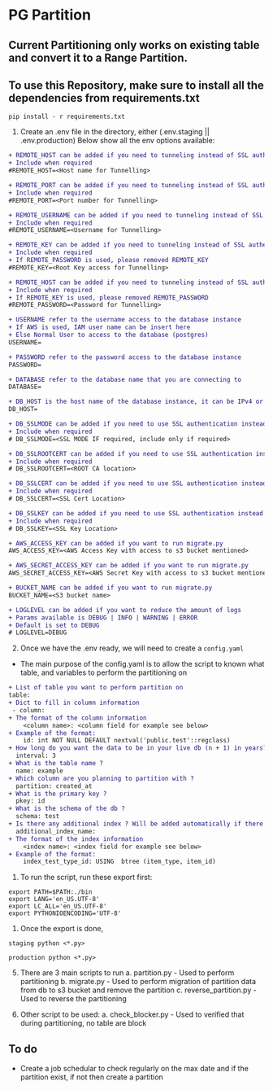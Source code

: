 # PG Partition

## Current Partitioning only works on existing table and convert it to a Range Partition. 
## To use this Repository, make sure to install all the dependencies from requirements.txt
```
pip install - r requirements.txt
```

1. Create an .env file in the directory, either (.env.staging || .env.production)
Below show all the env options available: 
```diff
+ REMOTE_HOST can be added if you need to tunneling instead of SSL authentication
+ Include when required
#REMOTE_HOST=<Host name for Tunnelling>

+ REMOTE_PORT can be added if you need to tunneling instead of SSL authentication
+ Include when required
#REMOTE_PORT=<Port number for Tunnelling>

+ REMOTE_USERNAME can be added if you need to tunneling instead of SSL authentication
+ Include when required
#REMOTE_USERNAME=<Username for Tunnelling>

+ REMOTE_KEY can be added if you need to tunneling instead of SSL authentication
+ Include when required
+ If REMOTE_PASSWORD is used, please removed REMOTE_KEY
#REMOTE_KEY=<Root Key access for Tunnelling>

+ REMOTE_HOST can be added if you need to tunneling instead of SSL authentication
+ Include when required
+ If REMOTE_KEY is used, please removed REMOTE_PASSWORD
#REMOTE_PASSWORD=<Password for Tunnelling>

+ USERNAME refer to the username access to the database instance
+ If AWS is used, IAM user name can be insert here
+ Else Normal User to access to the database (postgres)
USERNAME=

+ PASSWORD refer to the password access to the database instance
PASSWORD=

+ DATABASE refer to the database name that you are connecting to 
DATABASE=

+ DB_HOST is the host name of the database instance, it can be IPv4 or DNS names 
DB_HOST=

+ DB_SSLMODE can be added if you need to use SSL authentication instead of tunneling
+ Include when required
# DB_SSLMODE=<SSL MODE IF required, include only if required>

+ DB_SSLROOTCERT can be added if you need to use SSL authentication instead of tunneling
+ Include when required
# DB_SSLROOTCERT=<ROOT CA location>

+ DB_SSLCERT can be added if you need to use SSL authentication instead of tunneling
+ Include when required
# DB_SSLCERT=<SSL Cert Location>

+ DB_SSLKEY can be added if you need to use SSL authentication instead of tunneling
+ Include when required
# DB_SSLKEY=<SSL Key Location>

+ AWS_ACCESS_KEY can be added if you want to run migrate.py
AWS_ACCESS_KEY=<AWS Access Key with access to s3 bucket mentioned>

+ AWS_SECRET_ACCESS_KEY can be added if you want to run migrate.py
AWS_SECRET_ACCESS_KEY=<AWS Secret Key with access to s3 bucket mentioned>

+ BUCKET_NAME can be added if you want to run migrate.py
BUCKET_NAME=<S3 bucket name>

+ LOGLEVEL can be added if you want to reduce the amount of logs
+ Params available is DEBUG | INFO | WARNING | ERROR
+ Default is set to DEBUG
# LOGLEVEL=DEBUG
```

2. Once we have the .env ready, we will need to create a `config.yaml`
- The main purpose of the config.yaml is to allow the script to known what table, and variables to perform the partitioning on

```diff
+ List of table you want to perform partition on
table:
+ Dict to fill in column information
 - column: 
+ The format of the column information
    <column name>: <column field for example see below>
+ Example of the format: 
    id: int NOT NULL DEFAULT nextval('public.test'::regclass)
+ How long do you want the data to be in your live db (n + 1) in years?
  interval: 3
+ What is the table name ?
  name: example
+ Which column are you planning to partition with ?
  partition: created_at
+ What is the primary key ?
  pkey: id
+ What is the schema of the db ?
  schema: test
+ Is there any additional index ? Will be added automatically if there is any, can be ignored
  additional_index_name: 
+ The format of the index information
    <index name>: <index field for example see below>
+ Example of the format: 
    index_test_type_id: USING  btree (item_type, item_id)
```

1. To run the script, run these export first:
```
export PATH=$PATH:./bin
export LANG='en_US.UTF-8'
export LC_ALL='en_US.UTF-8'
export PYTHONIOENCODING='UTF-8'
```

1. Once the export is done, 
```
staging python <*.py>

production python <*.py>
```

5. There are 3 main scripts to run
    a. partition.py - Used to perform partitioning
    b. migrate.py - Used to perform migration of partition data from db to s3 bucket and remove the partition
    c. reverse_partition.py - Used to reverse the partitioning

6. Other script to be used:
    a. check_blocker.py - Used to verified that during partitioning, no table are block

## To do
- Create a job schedular to check regularly on the max date and if the partition exist, if not then create a partition 